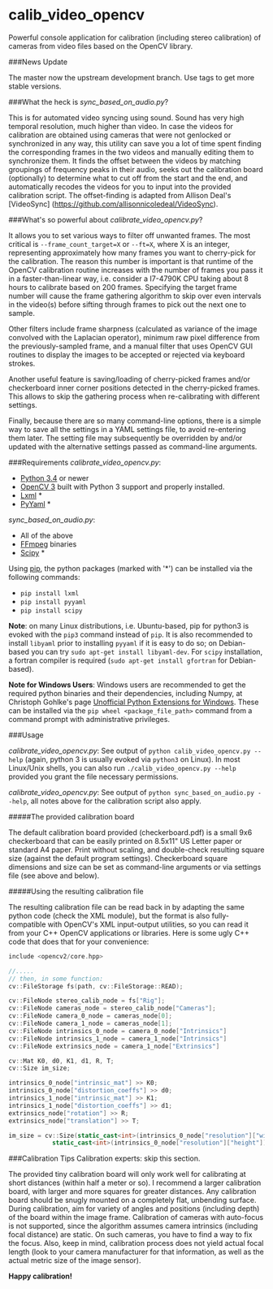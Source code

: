 # calib_video_opencv

Powerful console application for calibration (including stereo calibration) of cameras from video files based on the OpenCV library.

###News Update

The master now the upstream development branch. Use tags to get more stable versions.

###What the heck is *sync_based_on_audio.py*?

This is for automated video syncing using sound. Sound has very high temporal resolution, much higher than video. In case the videos for calibration are obtained using cameras that were not genlocked or synchronized in any way, this utility can save you a lot of time spent finding the corresponding frames in the two videos and manually editing them to synchronize them. It finds the offset between the videos by matching groupings of frequency peaks in their audio, seeks out the calibration board (optionally) to determine what to cut off from the start and the end, and automatically recodes the videos for you to input into the provided calibration script. The offset-finding is adapted from Allison Deal's [VideoSync] (https://github.com/allisonnicoledeal/VideoSync).

###What's so powerful about *calibrate_video_opencv.py*?

It allows you to set various ways to filter off unwanted frames. The most critical is `--frame_count_target=X` or `--ft=X`, where X is an integer, representing approximately how many frames you want to cherry-pick for the calibration. The reason this number is important is that runtime of the OpenCV calibration routine increases with the number of frames you pass it in a faster-than-linear way, i.e. consider a I7-4790K CPU taking about 8 hours to calibrate based on 200 frames. Specifying the target frame number will cause the frame gathering algorithm to skip over even intervals in the video(s) before sifting through frames to pick out the next one to sample.

Other filters include frame sharpness (calculated as variance of the image convolved with the Laplacian operator), minimum raw pixel difference from the previously-sampled frame, and a manual filter that uses OpenCV GUI routines to display the images to be accepted or rejected via keyboard strokes.

Another useful feature is saving/loading of cherry-picked frames and/or checkerboard inner corner positions detected in the cherry-picked frames. This allows to skip the gathering process when re-calibrating with different settings.

Finally, because there are so many command-line options, there is a simple way to save all the settings in a YAML settings file, to avoid re-entering them later. The setting file may subsequently be overridden by and/or updated with the alternative settings passed as command-line arguments.

###Requirements
*calibrate_video_opencv.py*:
* [Python 3.4](https://www.python.org/) or newer
* [OpenCV 3](http://opencv.org/) built with Python 3 support and properly installed.
* [Lxml](http://lxml.de/) *
* [PyYaml](http://pyyaml.org/) *

*sync_based_on_audio.py*:
* All of the above
* [FFmpeg](https://www.ffmpeg.org/) binaries
* [Scipy](http://www.scipy.org/) *

Using [pip](https://pypi.python.org/pypi/pip), the python packages (marked with '*') can be installed via the following commands:
* `pip install lxml`
* `pip install pyyaml`
* `pip install scipy`

**Note**: on many Linux distributions, i.e. Ubuntu-based, pip for python3 is evoked with the `pip3` command instead of `pip`. It is also recommended to install `libyaml` prior to installing `pyyaml` if it is easy to do so; on Debian-based you can try `sudo apt-get install libyaml-dev`. For `scipy` installation, a fortran compiler is required (`sudo apt-get install gfortran` for Debian-based).

**Note for Windows Users**: Windows users are recommended to get the required python binaries and their dependencies, including Numpy, at Christoph Gohlke's page [Unofficial Python Extensions for Windows](http://www.lfd.uci.edu/~gohlke/pythonlibs/). These can be installed via the `pip wheel <package_file_path>` command from a command prompt with administrative privileges.

###Usage

*calibrate_video_opencv.py*:
See output of `python calib_video_opencv.py --help` (again, python 3 is usually evoked via `python3` on Linux). In most Linux/Unix shells, you can also run `./calib_video_opencv.py --help` provided you grant the file necessary permissions.

*calibrate_video_opencv.py*:
See output of `python sync_based_on_audio.py --help`, all notes above for the calibration script also apply.

#####The provided calibration board

The default calibration board provided (checkerboard.pdf) is a small 9x6 checkerboard that can be easily printed on 8.5x11" US Letter paper or standard A4 paper. Print without scaling, and double-check resulting square size (against the default program settings). Checkerboard square dimensions and size can be set as command-line arguments or via settings file (see above and below).

#####Using the resulting calibration file

The resulting calibration file can be read back in by adapting the same python code (check the XML module), but the format is also fully-compatible with OpenCV's XML input-output utilities, so you can read it from your C++ OpenCV applications or libraries. Here is some ugly C++ code that does that for your convenience:

```C++
include <opencv2/core.hpp>

//.....
// then, in some function:
cv::FileStorage fs(path, cv::FileStorage::READ);

cv::FileNode stereo_calib_node = fs["Rig"];
cv::FileNode cameras_node = stereo_calib_node["Cameras"];
cv::FileNode camera_0_node = cameras_node[0];
cv::FileNode camera_1_node = cameras_node[1];
cv::FileNode intrinsics_0_node = camera_0_node["Intrinsics"]
cv::FileNode intrinsics_1_node = camera_1_node["Intrinsics"]
cv::FileNode extrinsics_node = camera_1_node["Extrinsics"]

cv::Mat K0, d0, K1, d1, R, T;
cv::Size im_size;

intrinsics_0_node["intrinsic_mat"] >> K0;
intrinsics_0_node["distortion_coeffs"] >> d0;
intrinsics_1_node["intrinsic_mat"] >> K1;
intrinsics_1_node["distortion_coeffs"] >> d1;
extrinsics_node["rotation"] >> R;
extrinsics_node["translation"] >> T;

im_size = cv::Size(static_cast<int>(intrinsics_0_node["resolution"]["width"]),
			static_cast<int>(intrinsics_0_node["resolution"]["height"]));
```


###Calibration Tips
Calibration experts: skip this section.

The provided tiny calibration board will only work well for calibrating at short distances (within half a meter or so). I recommend a larger calibration board, with larger and more squares for greater distances. Any calibration board should be snugly mounted on a completely flat, unbending surface. During calibration, aim for variety of angles and positions (including depth) of the board within the image frame. Calibration of cameras with auto-focus is not supported, since the algorithm assumes camera intrinsics (including focal distance) are static. On such cameras, you have to find a way to fix the focus. Also, keep in mind, calibration process does not yield actual focal length (look to your camera manufacturer for that information, as well as the actual metric size of the image sensor).

**Happy calibration!**
